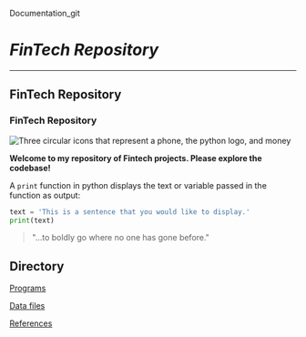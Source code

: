  Documentation_git

 # *FinTech Repository*
 ---
 ## FinTech Repository
 ### FinTech Repository

 ![Three circular icons that represent a phone, the python logo, and money](images/fintech.png)

 **Welcome to my repository of Fintech projects. Please explore the codebase!**

 A `print` function in python displays the text or variable passed in the function as output:

 ```python
 text = 'This is a sentence that you would like to display.'
 print(text)
 ```
> "...to boldly go where no one has gone before."

## Directory
[Programs](code)

[Data files](data)

[References](references)